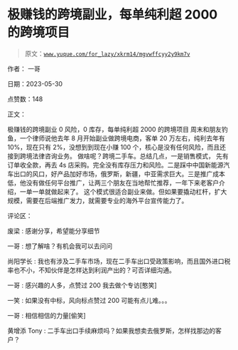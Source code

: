 # 极赚钱的跨境副业，每单纯利超 2000 的跨境项目

> 原文：[`www.yuque.com/for_lazy/xkrm14/mgvwffcyy2y9km7v`](https://www.yuque.com/for_lazy/xkrm14/mgvwffcyy2y9km7v)

作者： 一哥

日期：2023-05-30

点赞数：148

正文：

极赚钱的跨境副业 0 风险，0 库存，每单纯利超 2000 的跨境项目 周末和朋友钓鱼，一个律师说他去年 8 月开始副业做跨境电商，客单 20 万左右，纯利去年有 10%，现在只有 2%，没想到到现在小赚 100 个，核心是没有任何风险，而且还接到跨境法律咨询业务。 做啥呢？跨境二手车。总结几点，一是销售模式， 先有订单收全款，再去 4s 店采购。完全没有库存压力和风险。二是踩中中国新能源汽车出口的风口，好产品加好市场，俄罗斯，新疆，中亚需求巨大。三是推广成本低，他没有做任何平台推广，让两三个朋友在当地帮忙推荐，一年下来老客户介绍，一单一单就做起来了。 这个模式很适合副业来做。但如果要撬动杠杆，扩大规模，需要在后端推广发力，就需要专业的海外平台宣传能力了。

评论区：

废梁 : 感谢分享，希望能分享细节

一哥 : 想了解啥？有机会我可以去问问

尚阳学长 : 我也有涉及二手车市场，现在二手车出口受政策影响，而且国外进口税率也不小，不知伙伴是怎样达到利润产出的？可否详细沟通。

一哥 : 感兴趣的人多，点赞过 200 我去做个专访[憨笑]

一笑 : 如果没有中标，风向标点赞过 200 可能有点儿难。。。

一哥 : 相信相信的力量[偷笑]

黄增添 Tony : 二手车出口手续麻烦吗？如果我想卖去俄罗斯，怎样找那边的客户？

